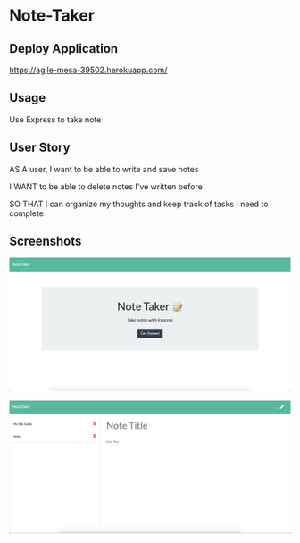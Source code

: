# Note-Taker

## Deploy Application
https://agile-mesa-39502.herokuapp.com/

## Usage
Use Express to take note

## User Story
AS A user, I want to be able to write and save notes

I WANT to be able to delete notes I've written before

SO THAT I can organize my thoughts and keep track of tasks I need to complete

## Screenshots
![Screenshot](Screenshot1.jpg)

![Screenshot](Screenshot2.jpg)
